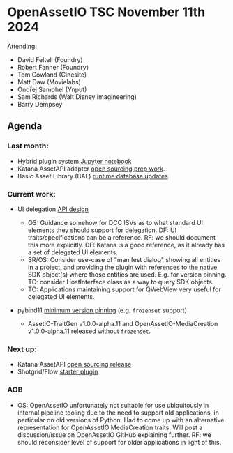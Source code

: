 # OpenAssetIO TSC November 11th 2024

Attending: 
- David Feltell (Foundry)
- Robert Fanner (Foundry)
- Tom Cowland (Cinesite)
- Matt Daw (Movielabs)
- Ondřej Samohel (Ynput)
- Sam Richards (Walt Disney Imagineering)
- Barry Dempsey

## Agenda

### Last month: 
  - Hybrid plugin system [Jupyter notebook](https://github.com/OpenAssetIO/OpenAssetIO-MediaCreation/pull/99)
  - Katana AssetAPI adapter [open sourcing prep work](https://github.com/OpenAssetIO/OpenAssetIO/issues/1375).
  - Basic Asset Library (BAL) [runtime database updates](https://github.com/OpenAssetIO/OpenAssetIO-Manager-BAL/issues/51)

### Current work: 
  - UI delegation [API design](https://github.com/OpenAssetIO/OpenAssetIO/issues/1302)
    - OS: Guidance somehow for DCC ISVs as to what standard UI elements
      they should support for delegation. DF: UI traits/specifications 
      can be a reference. RF: we should document this more explicitly.
      DF: Katana is a good reference, as it already has a set of
      delegated UI elements.
    - SR/OS: Consider use-case of "manifest dialog" showing all entities
      in a project, and providing the plugin with references to the
      native SDK object(s) where those entities are used. E.g. for 
      version pinning. TC: consider HostInterface class as a way to
      query SDK objects.
    - TC: Applications maintaining support for QWebView very useful for
      delegated UI elements.

  - pybind11 [minimum version pinning](https://github.com/OpenAssetIO/OpenAssetIO/issues/1420) 
    (e.g. `frozenset` support)
    * AssetIO-TraitGen v1.0.0-alpha.11 and OpenAssetIO-MediaCreation
      v1.0.0-alpha.11 released without `frozenset`.

### Next up:
  - Katana AssetAPI [open sourcing release](https://github.com/OpenAssetIO/OpenAssetIO/issues/1424)
  - Shotgrid/Flow [starter plugin](https://github.com/OpenAssetIO/OpenAssetIO/issues/964)

### AOB
  - OS: OpenAssetIO unfortunately not suitable for use ubiquitously
    in internal pipeline tooling due to the need to support old
    applications, in particular on old versions of Python. Had to come
    up with an alternative representation for OpenAssetIO MediaCreation
    traits. Will post a discussion/issue on OpenAssetIO GitHub
    explaining further. RF: we should reconsider level of support for
    older applications in light of this.
  